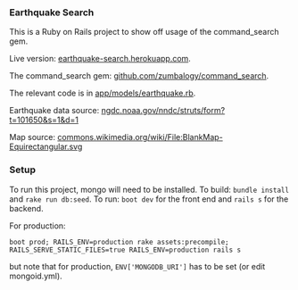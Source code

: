 ### Earthquake Search

This is a Ruby on Rails project to show off usage of the command_search gem.

Live version: [earthquake-search.herokuapp.com](https://earthquake-search.herokuapp.com/).

The command_search gem: [github.com/zumbalogy/command_search](https://github.com/zumbalogy/command_search).

The relevant code is in [app/models/earthquake.rb](https://github.com/zumbalogy/command_search_example/blob/master/app/models/earthquake.rb).

Earthquake data source: [ngdc.noaa.gov/nndc/struts/form?t=101650&s=1&d=1](https://www.ngdc.noaa.gov/nndc/struts/form?t=101650&s=1&d=1)

Map source: [commons.wikimedia.org/wiki/File:BlankMap-Equirectangular.svg](https://commons.wikimedia.org/wiki/File:BlankMap-Equirectangular.svg)

### Setup

To run this project, mongo will need to be installed.
To build: `bundle install` and `rake run db:seed`.
To run: `boot dev` for the front end and `rails s` for the backend.

For production:

`boot prod; RAILS_ENV=production rake assets:precompile; RAILS_SERVE_STATIC_FILES=true RAILS_ENV=production rails s`

but note that for production, `ENV['MONGODB_URI']` has to be set (or edit mongoid.yml).
